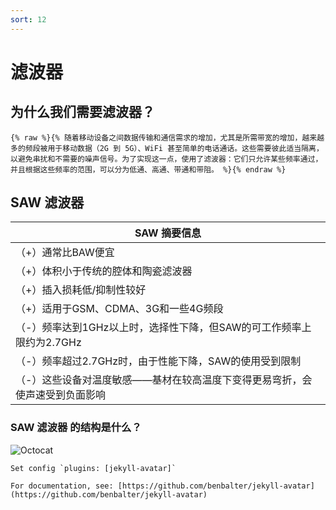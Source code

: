 ```yaml
---
sort: 12
---
```


# 滤波器

## 为什么我们需要滤波器？
```
{% raw %}{% 随着移动设备之间数据传输和通信需求的增加，尤其是所需带宽的增加，越来越多的频段被用于移动数据（2G 到 5G）、WiFi 甚至简单的电话通话。这些需要彼此适当隔离，以避免串扰和不需要的噪声信号。为了实现这一点，使用了滤波器：它们只允许某些频率通过，并且根据这些频率的范围，可以分为低通、高通、带通和带阻。 %}{% endraw %}
```
## SAW 滤波器
| SAW 摘要信息  |
| ------- | 
| （+）通常比BAW便宜 |
| （+）体积小于传统的腔体和陶瓷滤波器 | 
| （+）插入损耗低/抑制性较好 | 
|（+）适用于GSM、CDMA、3G和一些4G频段|
| （-）频率达到1GHz以上时，选择性下降，但SAW的可工作频率上限约为2.7GHz | 
| （-）频率超过2.7GHz时，由于性能下降，SAW的使用受到限制| 
| （-）这些设备对温度敏感——基材在较高温度下变得更易弯折，会使声速受到负面影响 | 

### SAW 滤波器 的结构是什么？
![Octocat](https://pic2.zhimg.com/v2-66a7e52176d9c3f42f5aef50a095d3ce_1440w.jpg?source=172ae18b)
```tip
Set config `plugins: [jekyll-avatar]`

For documentation, see: [https://github.com/benbalter/jekyll-avatar](https://github.com/benbalter/jekyll-avatar)
```